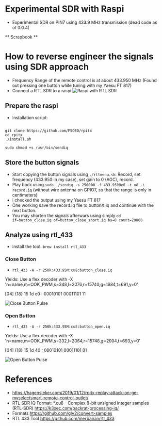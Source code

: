# Experimental SDR with Raspi 
- Experimental SDR on PIN7 using 433.9 MHz transmission (dead code as of 0.0.4)

** Scrapbook **



# How to reverse engineer the signals using SDR approach

+ Frequency Range of the remote control is at about 433.950 MHz (Found out pressing one button while tuning with my Yaesu FT 817)
+ Connect a RTL SDR to a raspi
![Raspi with RTL SDR](../img//raspi_rtl.png)

## Prepare the raspi
+ Installation script: 

```

git clone https://github.com/F5OEO/rpitx
cd rpitx
./install.sh

sudo chmod +s /usr/bin/sendiq

```

## Store the button signals
+ Start copying the button signals using `./rtlmenu.sh`: Record, set frequency (433.950 in my case), set gain to 0 (AGC), record.
+ Play back using `sudo ./sendiq -s 250000 -f 433.9500e6 -t u8 -i record.iq` (without wire antenna on GPIO7, so that the range is only in centimeters)
+ I checked the output using my Yaesu FT 817
+ One working save the record.iq file to buttonX.iq and continue with the next button.
+ You may shorten the signals afterwars using simply `dd if=button_close.iq of=button_close_short.iq bs=8 count=20000`

## Analyze using rtl_433
+ Install the tool: `brew install rtl_433`

### Close Button
+ `rtl_433 -A -r 250k:433.95M:cu8:button_close.iq`

Yields: Use a flex decoder with -X 'n=name,m=OOK_PWM,s=348,l=2076,r=15740,g=1984,t=691,y=0'

  [04] {18} 15 1d c0  : 00010101 00011101 11

![Close Button Pulse](../img/pulse_close.png)

### Open Button
+ `rtl_433 -A -r 250k:433.95M:cu8:button_open.iq`

Yields: Use a flex decoder with -X 'n=name,m=OOK_PWM,s=332,l=2064,r=15748,g=2004,t=693,y=0'

  [04] {18} 15 1d 40  : 00010101 00011101 01

![Open Button Pulse](../img/pulse_open.png)





# References
- https://hagensieker.com/2019/01/12/rpitx-replay-attack-on-ge-myselectsmart-remote-control-outlet/
- RTL SDR IQ Format: *.cu8 - Complex 8-bit unsigned integer samples (RTL-SDR) https://k3xec.com/packrat-processing-iq/
- Formats https://github.com/glv2/convert-samples
- RTL 433 Tool https://github.com/merbanan/rtl_433